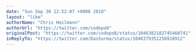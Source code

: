 ```yaml
---
date: "Sun Sep 30 12:52:07 +0000 2018"
layout: "like"
authorName: "Chris Heilmann"
authorUrl: "https://twitter.com/codepo8"
originalPost: "https://twitter.com/codepo8/status/1046382182745460741"
inReplyTo: "https://twitter.com/DasSurma/status/1046379351258918912"
---
```


